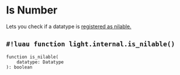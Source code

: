 # Is Number

Lets you check if a datatype is [registered as nilable.](./make_nilable.md)

## `#!luau function light.internal.is_nilable()`

```luau title='<!-- client --> <!-- server --> <!-- shared --> <!-- experimental --> <!-- sync -->'
function is_nilable(
    datatype: Datatype
): boolean
```
